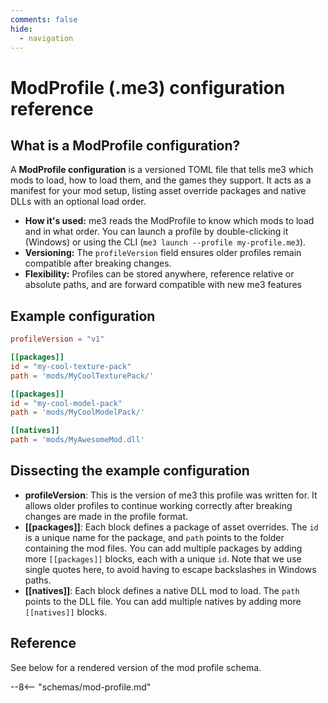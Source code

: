 ```yaml
---
comments: false
hide:
  - navigation
---
```

# ModProfile (.me3) configuration reference

## What is a ModProfile configuration?

A **ModProfile configuration** is a versioned TOML file that tells me3 which mods to load, how to load them, and the games they support. It acts as a manifest for your mod setup, listing asset override packages and native DLLs with an optional load order.

- **How it's used:** me3 reads the ModProfile to know which mods to load and in what order. You can launch a profile by double-clicking it (Windows) or using the CLI (`me3 launch --profile my-profile.me3`).
- **Versioning:** The `profileVersion` field ensures older profiles remain compatible after breaking changes.
- **Flexibility:** Profiles can be stored anywhere, reference relative or absolute paths, and are forward compatible with new me3 features

## Example configuration

```toml
profileVersion = "v1"

[[packages]]
id = "my-cool-texture-pack"
path = 'mods/MyCoolTexturePack/'

[[packages]]
id = "my-cool-model-pack"
path = 'mods/MyCoolModelPack/'

[[natives]]
path = 'mods/MyAwesomeMod.dll'
```

## Dissecting the example configuration

- **profileVersion**: This is the version of me3 this profile was written for. It allows older profiles to continue working correctly after breaking changes are made in the profile format.
- **[[packages]]**: Each block defines a package of asset overrides. The `id` is a unique name for the package, and `path` points to the folder containing the mod files. You can add multiple packages by adding more `[[packages]]` blocks, each with a unique `id`. Note that we use single quotes here, to avoid having to escape backslashes in Windows paths.
- **[[natives]]**: Each block defines a native DLL mod to load. The `path` points to the DLL file. You can add multiple natives by adding more `[[natives]]` blocks.

## Reference

See below for a rendered version of the mod profile schema.

--8<-- "schemas/mod-profile.md"
